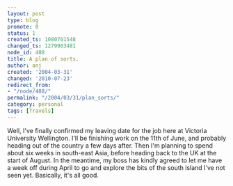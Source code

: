 ```yaml
---
layout: post
type: blog
promote: 0
status: 1
created_ts: 1080701548
changed_ts: 1279903481
node_id: 488
title: A plan of sorts.
author: anj
created: '2004-03-31'
changed: '2010-07-23'
redirect_from:
- "/node/488/"
permalink: "/2004/03/31/plan_sorts/"
category: personal
tags: [Travels]
---
```

Well, I've finally confirmed my leaving date for the job here at Victoria University Wellington.  I'll be finishing work on the 11th of June, and probably heading out of the country a few days after.  Then I'm planning to spend about six weeks in south-east Asia, before heading back to the UK at the start of August.  In the meantime, my boss has kindly agreed to let me have a week off during April to go and explore the bits of the south island I've not seen yet.  Basically, it's all good.
